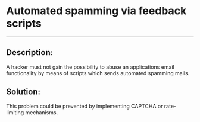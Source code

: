 # Automated spamming via feedback scripts
-------

## Description:

A hacker must not gain the possibility to abuse an applications email functionality by
means of scripts which sends automated spamming mails.


## Solution:

This problem could be prevented by implementing CAPTCHA or rate-limiting mechanisms.
